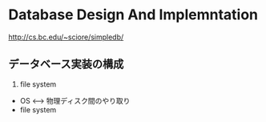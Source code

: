 # Database Design And Implemntation
http://cs.bc.edu/~sciore/simpledb/

## データベース実装の構成
1. file system
- OS <--> 物理ディスク間のやり取り
- file system


